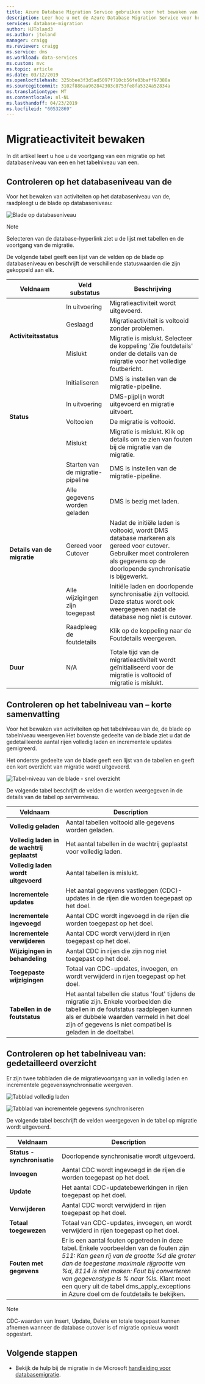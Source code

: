 ```yaml
---
title: Azure Database Migration Service gebruiken voor het bewaken van migratieactiviteiten | Microsoft Docs
description: Leer hoe u met de Azure Database Migration Service voor het bewaken van migratieactiviteiten.
services: database-migration
author: HJToland3
ms.author: jtoland
manager: craigg
ms.reviewer: craigg
ms.service: dms
ms.workload: data-services
ms.custom: mvc
ms.topic: article
ms.date: 03/12/2019
ms.openlocfilehash: 325bbee3f3d5ad5097f710cb56fe03baff97388a
ms.sourcegitcommit: 3102f886aa962842303c8753fe8fa5324a52834a
ms.translationtype: MT
ms.contentlocale: nl-NL
ms.lasthandoff: 04/23/2019
ms.locfileid: "60532869"
---
```

# <a name="monitor-migration-activity"></a>Migratieactiviteit bewaken
In dit artikel leert u hoe u de voortgang van een migratie op het databaseniveau van een en het tabelniveau van een.

## <a name="monitor-at-the-database-level"></a>Controleren op het databaseniveau van de
Voor het bewaken van activiteiten op het databaseniveau van de, raadpleegt u de blade op databaseniveau:

![Blade op databaseniveau](media/how-to-monitor-migration-activity/dms-database-level-blade.png)

> [!NOTE]
> Selecteren van de database-hyperlink ziet u de lijst met tabellen en de voortgang van de migratie.

De volgende tabel geeft een lijst van de velden op de blade op databaseniveau en beschrijft de verschillende statuswaarden die zijn gekoppeld aan elk.

<table id='overview' class='overview'>
  <thead>
    <tr>
      <th class="x-hidden-focus"><strong>Veldnaam</strong></th>
      <th><strong>Veld substatus</strong></th>
      <th><strong>Beschrijving</strong></th>
    </tr>
  </thead>
  <tbody>
    <tr>
      <td rowspan="3" class="ActivityStatus"><strong>Activiteitsstatus</strong></td>
      <td>In uitvoering</td>
      <td>Migratieactiviteit wordt uitgevoerd.</td>
    </tr>
    <tr>
      <td>Geslaagd</td>
      <td>Migratieactiviteit is voltooid zonder problemen.</td>
    </tr>
    <tr>
      <td>Mislukt</td>
      <td>Migratie is mislukt. Selecteer de koppeling 'Zie foutdetails' onder de details van de migratie voor het volledige foutbericht.</td>
    </tr>
    <tr>
      <td rowspan="4" class="Status"><strong>Status</strong></td>
      <td>Initialiseren</td>
      <td>DMS is instellen van de migratie-pipeline.</td>
    </tr>
    <tr>
      <td>In uitvoering</td>
      <td>DMS-pijplijn wordt uitgevoerd en migratie uitvoert.</td>
    </tr>
    <tr>
      <td>Voltooien</td>
      <td>De migratie is voltooid.</td>
    </tr>
    <tr>
      <td>Mislukt</td>
      <td>Migratie is mislukt. Klik op details om te zien van fouten bij de migratie van de migratie.</td>
    </tr>
    <tr>
      <td rowspan="5" class="migration-details"><strong>Details van de migratie</strong></td>
      <td>Starten van de migratie-pipeline</td>
      <td>DMS is instellen van de migratie-pipeline.</td>
    </tr>
    <tr>
      <td>Alle gegevens worden geladen</td>
      <td>DMS is bezig met laden.</td>
    </tr>
    <tr>
      <td>Gereed voor Cutover</td>
      <td>Nadat de initiële laden is voltooid, wordt DMS database markeren als gereed voor cutover. Gebruiker moet controleren als gegevens op de doorlopende synchronisatie is bijgewerkt.</td>
    </tr>
    <tr>
      <td>Alle wijzigingen zijn toegepast</td>
      <td>Initiële laden en doorlopende synchronisatie zijn voltooid. Deze status wordt ook weergegeven nadat de database nog niet is cutover.</td>
    </tr>
    <tr>
      <td>Raadpleeg de foutdetails</td>
      <td>Klik op de koppeling naar de Foutdetails weergeven.</td>
    </tr>
    <tr>
      <td rowspan="1" class="duration"><strong>Duur</strong></td>
      <td>N/A</td>
      <td>Totale tijd van de migratieactiviteit wordt geïnitialiseerd voor de migratie is voltooid of migratie is mislukt.</td>
    </tr>
     </tbody>
</table>

## <a name="monitor-at-table-level--quick-summary"></a>Controleren op het tabelniveau van – korte samenvatting
Voor het bewaken van activiteiten op het tabelniveau van de, de blade op tabelniveau weergeven Het bovenste gedeelte van de blade ziet u dat de gedetailleerde aantal rijen volledig laden en incrementele updates gemigreerd. 

Het onderste gedeelte van de blade geeft een lijst van de tabellen en geeft een kort overzicht van migratie wordt uitgevoerd.

![Tabel-niveau van de blade - snel overzicht](media/how-to-monitor-migration-activity/dms-table-level-blade-summary.png)

De volgende tabel beschrijft de velden die worden weergegeven in de details van de tabel op serverniveau.

| Veldnaam        | Description       |
| ------------- | ------------- |
| **Volledig geladen**      | Aantal tabellen voltooid alle gegevens worden geladen. |
| **Volledig laden in de wachtrij geplaatst**      | Het aantal tabellen in de wachtrij geplaatst voor volledig laden.      |
| **Volledig laden wordt uitgevoerd** | Aantal tabellen is mislukt.      |
| **Incrementele updates**      | Het aantal gegevens vastleggen (CDC)-updates in de rijen die worden toegepast op het doel. |
| **Incrementele ingevoegd**      | Aantal CDC wordt ingevoegd in de rijen die worden toegepast op het doel.      |
| **Incrementele verwijderen** | Aantal CDC wordt verwijderd in rijen toegepast op het doel.      |
| **Wijzigingen in behandeling**      | Aantal CDC in rijen die zijn nog niet toegepast op het doel. |
| **Toegepaste wijzigingen**      | Totaal van CDC-updates, invoegen, en wordt verwijderd in rijen toegepast op het doel.      |
| **Tabellen in de foutstatus** | Het aantal tabellen die status 'fout' tijdens de migratie zijn. Enkele voorbeelden die tabellen in de foutstatus raadplegen kunnen als er dubbele waarden vermeld in het doel zijn of gegevens is niet compatibel is geladen in de doeltabel.      |

## <a name="monitor-at-table-level--detailed-summary"></a>Controleren op het tabelniveau van: gedetailleerd overzicht
Er zijn twee tabbladen die de migratievoortgang van in volledig laden en incrementele gegevenssynchronisatie weergeven.
    
![Tabblad volledig laden](media/how-to-monitor-migration-activity/dms-full-load-tab.png)

![Tabblad van incrementele gegevens synchroniseren](media/how-to-monitor-migration-activity/dms-incremental-data-sync-tab.png)

De volgende tabel beschrijft de velden weergegeven in de tabel op migratie wordt uitgevoerd.

| Veldnaam        | Description       |
| ------------- | ------------- |
| **Status - synchronisatie**      | Doorlopende synchronisatie wordt uitgevoerd. |
| **Invoegen**      | Aantal CDC wordt ingevoegd in de rijen die worden toegepast op het doel.      |
| **Update** | Het aantal CDC-updatebewerkingen in rijen toegepast op het doel.      |
| **Verwijderen**      | Aantal CDC wordt verwijderd in rijen toegepast op het doel. |
| **Totaal toegewezen**      | Totaal van CDC-updates, invoegen, en wordt verwijderd in rijen toegepast op het doel. |
| **Fouten met gegevens** | Er is een aantal fouten opgetreden in deze tabel. Enkele voorbeelden van de fouten zijn *511: Kan geen rij van de grootte %d die groter dan de toegestane maximale rijgrootte van %d, 8114 is niet maken: Fout bij converteren van gegevenstype ls % naar %ls.*  Klant moet een query uit de tabel dms_apply_exceptions in Azure doel om de foutdetails te bekijken.    |

> [!NOTE]
> CDC-waarden van Insert, Update, Delete en totale toegepast kunnen afnemen wanneer de database cutover is of migratie opnieuw wordt opgestart.

## <a name="next-steps"></a>Volgende stappen
- Bekijk de hulp bij de migratie in de Microsoft [handleiding voor databasemigratie](https://datamigration.microsoft.com/).